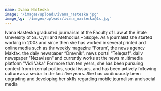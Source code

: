 ```yaml
---
name: Ivana Nasteska
image: '/images/uploads/ivana_nasteska.jpg'
image_lg: '/images/uploads/ivana_nasteska@2x.jpg'
---
```


Ivana Nasteska graduated journalism at the Faculty of Law at the State University of Ss. Cyril and Methodius – Skopje.
As a journalist she started working in 2008 and since then she has worked in several printed and online media such as the weekly magazine “Forum”, the news agency Makfax, the daily newspaper “Dnevnik”, news portal “Telegraf”, daily newspaper "Nezavisen" and currently works at the news multimedia platform "Vidi Vaka"
For more than ten years, she has been pursuing content from internal politics, social issues, and has been actively following culture as a sector in the last five years. She has continuously been upgrading and developing her skills regarding mobile journalism and social media.